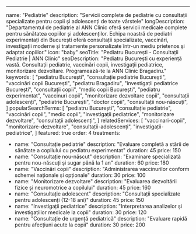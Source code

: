 ---
name: "Pediatrie"
description: "Servicii complete de pediatrie cu consultații specializate pentru copii și adolescenți de toate vârstele"
longDescription: "Departamentul de pediatrie al ANN Clinic oferă servicii medicale complete pentru sănătatea copiilor și adolescenților. Echipa noastră de pediatri experimentați din București oferă consultații specializate, vaccinări, investigații moderne și tratamente personalizate într-un mediu prietenos și adaptat copiilor."
icon: "baby"
seoTitle: "Pediatru București - Consultații Pediatrie | ANN Clinic"
seoDescription: "Pediatru București cu experiență vastă. Consultații pediatrie, vaccinări copii, investigații pediatrice, monitorizare dezvoltare. Programează-te la ANN Clinic Bragadiru."
keywords:
  [
    "pediatru București",
    "consultație pediatrie București",
    "vaccinări copii București",
    "pediatru Bragadiru",
    "investigații pediatrice București",
    "consultații copii",
    "medic copii București",
    "pediatru experimentat",
    "vaccinuri copii",
    "monitorizare dezvoltare copii",
    "consultații adolescenți",
    "pediatrie București",
    "doctor copii",
    "consultații nou-născuți",
  ]
popularSearchTerms:
  [
    "pediatru București",
    "consultație pediatrie",
    "vaccinări copii",
    "medic copii",
    "investigații pediatrice",
    "monitorizare dezvoltare",
    "consultații adolescenți",
  ]
relatedServices:
  [
    "vaccinari-copii",
    "monitorizare-dezvoltare",
    "consultații-adolescenți",
    "investigații-pediatrice",
  ]
featured: true
order: 4
treatments:
  - name: "Consultație pediatrie"
    description: "Evaluare completă a stării de sănătate a copilului cu pediatru experimentat"
    duration: 45
    price: 150
  - name: "Consultație nou-născut"
    description: "Examinare specializată pentru nou-născuți și sugar până la 1 an"
    duration: 60
    price: 180
  - name: "Vaccinări copii"
    description: "Administrarea vaccinurilor conform schemei naționale și opționale"
    duration: 30
    price: 100
  - name: "Monitorizare dezvoltare"
    description: "Evaluarea dezvoltării fizice și neuromotrice a copilului"
    duration: 45
    price: 160
  - name: "Consultație adolescent"
    description: "Consultații specializate pentru adolescenți (12-18 ani)"
    duration: 45
    price: 150
  - name: "Investigații pediatrice"
    description: "Interpretarea analizelor și investigațiilor medicale la copii"
    duration: 30
    price: 120
  - name: "Consultație de urgență pediatrică"
    description: "Evaluare rapidă pentru afecțiuni acute la copii"
    duration: 30
    price: 200

